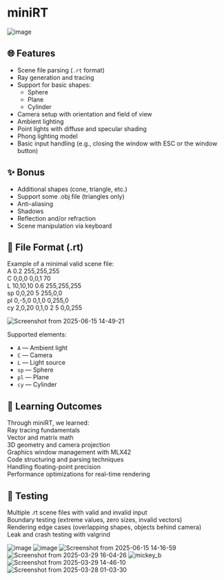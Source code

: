 # miniRT

![image](https://github.com/user-attachments/assets/8c7c891e-b99f-423b-8bcb-80a4adc98d4f)

## 🌐 Features

- Scene file parsing (`.rt` format)
- Ray generation and tracing
- Support for basic shapes:
  - Sphere
  - Plane
  - Cylinder
- Camera setup with orientation and field of view
- Ambient lighting
- Point lights with diffuse and specular shading
- Phong lighting model
- Basic input handling (e.g., closing the window with ESC or the window button)

## ✨ Bonus

- Additional shapes (cone, triangle, etc.)
- Support some .obj file (triangles only)
- Anti-aliasing
- Shadows
- Reflection and/or refraction
- Scene manipulation via keyboard

## 📁 File Format (.rt)

Example of a minimal valid scene file:  
A 0.2 255,255,255  
C 0,0,0 0,0,1 70  
L 10,10,10 0.6 255,255,255  
sp 0,0,20 5 255,0,0  
pl 0,-5,0 0,1,0 0,255,0  
cy 2,0,20 0,1,0 2 5 0,0,255  

![Screenshot from 2025-06-15 14-49-21](https://github.com/user-attachments/assets/8ca8d012-5a68-4006-bfcd-22a70a3b26b5)

Supported elements:
- `A` — Ambient light  
- `C` — Camera  
- `L` — Light source  
- `sp` — Sphere  
- `pl` — Plane  
- `cy` — Cylinder

## 🧠 Learning Outcomes
Through miniRT, we learned:  
Ray tracing fundamentals  
Vector and matrix math  
3D geometry and camera projection  
Graphics window management with MLX42  
Code structuring and parsing techniques  
Handling floating-point precision  
Performance optimizations for real-time rendering  

## 🧪 Testing
Multiple .rt scene files with valid and invalid input  
Boundary testing (extreme values, zero sizes, invalid vectors)  
Rendering edge cases (overlapping shapes, objects behind camera)  
Leak and crash testing with valgrind  

![image](https://github.com/user-attachments/assets/f77d4b34-6078-4800-ba1e-f25b036da73b)
![image](https://github.com/user-attachments/assets/f90804c8-470d-47fb-9580-e90ffe914a4b)
![Screenshot from 2025-06-15 14-16-59](https://github.com/user-attachments/assets/ba34dadc-d55c-48b6-8ec9-eb1615902109)
![Screenshot from 2025-03-29 16-04-26](https://github.com/user-attachments/assets/988eb885-693f-4e3c-a2cf-531ea9fcf7ba)
![mickey_b](https://github.com/user-attachments/assets/9f2cf8d9-a4d2-4462-be52-be0bc4ea1cb2)
![Screenshot from 2025-03-29 14-46-10](https://github.com/user-attachments/assets/152038b1-f3b6-4ff2-9eb7-18d6efcc496f)
![Screenshot from 2025-03-28 01-03-30](https://github.com/user-attachments/assets/a6991d5e-1501-40ba-8da3-bc50a1cc0efa)





